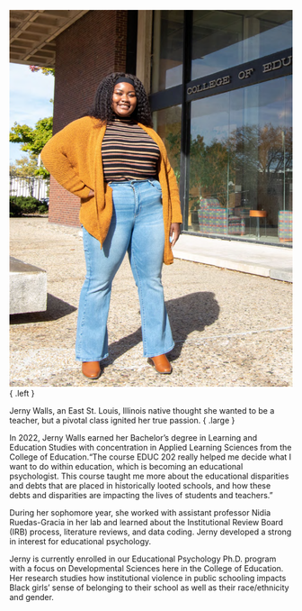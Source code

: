 ﻿---
layout: article.liquid
pageTitle: From Illinois Undergraduate to Graduate Student Jerny Walls Finds Her Calling
url: jerny_walls
---
![Jerny Walls standing in front of the College of Education building](/img/jerny_walls.png){ .left } 

Jerny Walls, an East St. Louis, Illinois native thought she wanted to be a teacher, but a pivotal class ignited her true passion. { .large }

In 2022, Jerny Walls earned her Bachelor’s degree in Learning and Education Studies with concentration in Applied Learning Sciences from the College of Education.“The course EDUC 202 really helped me decide what I want to do within education, which is becoming an educational psychologist. This course taught me more about the educational disparities and debts that are placed in historically looted schools, and how these debts and disparities are impacting the lives of students and teachers.”

During her sophomore year, she worked with assistant professor Nidia Ruedas-Gracia in her lab and learned about the Institutional Review Board (IRB) process, literature reviews, and data coding. Jerny developed a strong in interest for educational psychology.

Jerny is currently enrolled in our Educational Psychology Ph.D. program with a focus on Developmental Sciences here in the College of Education. Her research studies how institutional violence in public schooling impacts Black girls’ sense of belonging to their school as well as their race/ethnicity and gender.